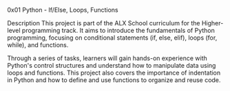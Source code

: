 0x01 Python - If/Else, Loops, Functions

Description
This project is part of the ALX School curriculum for the Higher-level programming track. 
It aims to introduce the fundamentals of Python programming, focusing on conditional statements 
(if, else, elif), loops (for, while), and functions.

Through a series of tasks, learners will gain hands-on experience with Python's control structures and 
understand how to manipulate data using loops and functions. 
This project also covers the importance of indentation in Python and how to define and use functions to organize and reuse code.
